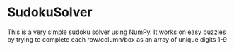 # SudokuSolver
This is a very simple sudoku solver using NumPy. It works on easy puzzles by trying to complete each row/column/box as an array of unique digits 1-9
